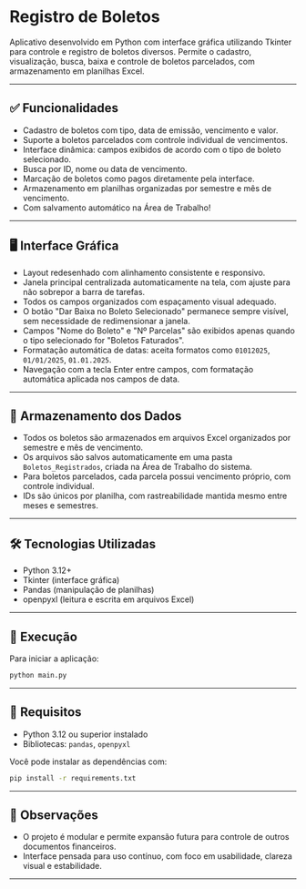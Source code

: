 # Registro de Boletos

Aplicativo desenvolvido em Python com interface gráfica utilizando Tkinter para controle e registro de boletos diversos. Permite o cadastro, visualização, busca, baixa e controle de boletos parcelados, com armazenamento em planilhas Excel.

---

## ✅ Funcionalidades

- Cadastro de boletos com tipo, data de emissão, vencimento e valor.
- Suporte a boletos parcelados com controle individual de vencimentos.
- Interface dinâmica: campos exibidos de acordo com o tipo de boleto selecionado.
- Busca por ID, nome ou data de vencimento.
- Marcação de boletos como pagos diretamente pela interface.
- Armazenamento em planilhas organizadas por semestre e mês de vencimento.
- Com salvamento automático na Área de Trabalho!


---

## 🖥️ Interface Gráfica

- Layout redesenhado com alinhamento consistente e responsivo.
- Janela principal centralizada automaticamente na tela, com ajuste para não sobrepor a barra de tarefas.
- Todos os campos organizados com espaçamento visual adequado.
- O botão "Dar Baixa no Boleto Selecionado" permanece sempre visível, sem necessidade de redimensionar a janela.
- Campos "Nome do Boleto" e "Nº Parcelas" são exibidos apenas quando o tipo selecionado for "Boletos Faturados".
- Formatação automática de datas: aceita formatos como `01012025`, `01/01/2025`, `01.01.2025`.
- Navegação com a tecla Enter entre campos, com formatação automática aplicada nos campos de data.

---

## 📁 Armazenamento dos Dados

- Todos os boletos são armazenados em arquivos Excel organizados por semestre e mês de vencimento.
- Os arquivos são salvos automaticamente em uma pasta `Boletos_Registrados`, criada na Área de Trabalho do sistema.
- Para boletos parcelados, cada parcela possui vencimento próprio, com controle individual.
- IDs são únicos por planilha, com rastreabilidade mantida mesmo entre meses e semestres.


---

## 🛠️ Tecnologias Utilizadas

- Python 3.12+
- Tkinter (interface gráfica)
- Pandas (manipulação de planilhas)
- openpyxl (leitura e escrita em arquivos Excel)

---

## 🚀 Execução

Para iniciar a aplicação:

```bash
python main.py
```

---

## 📌 Requisitos

- Python 3.12 ou superior instalado
- Bibliotecas: `pandas`, `openpyxl`

Você pode instalar as dependências com:

```bash
pip install -r requirements.txt
```

---

## 📎 Observações

- O projeto é modular e permite expansão futura para controle de outros documentos financeiros.
- Interface pensada para uso contínuo, com foco em usabilidade, clareza visual e estabilidade.

---
